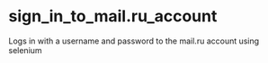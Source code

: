 # sign_in_to_mail.ru_account
Logs in with a username and password to the mail.ru account using selenium
